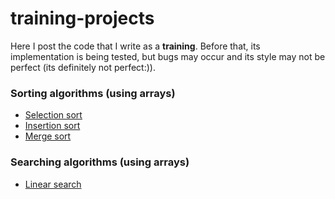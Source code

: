 # training-projects

Here I post the code that I write as a **training**. 
Before that, its implementation is being tested, but bugs may occur and its style may not be perfect
(its definitely not perfect:)).

### Sorting algorithms (using arrays)
* [Selection sort](https://github.com/BogdanPal1/training-projects/blob/master/sorting_algorithms/SelectionSort.h)
* [Insertion sort](https://github.com/BogdanPal1/training-projects/blob/master/sorting_algorithms/InsertionSort.h)
* [Merge sort](https://github.com/BogdanPal1/training-projects/blob/master/sorting_algorithms/MergeSort.h)

### Searching algorithms (using arrays)
* [Linear search](https://github.com/BogdanPal1/training-projects/blob/master/searching_algorithms/LinearSearch.h)
